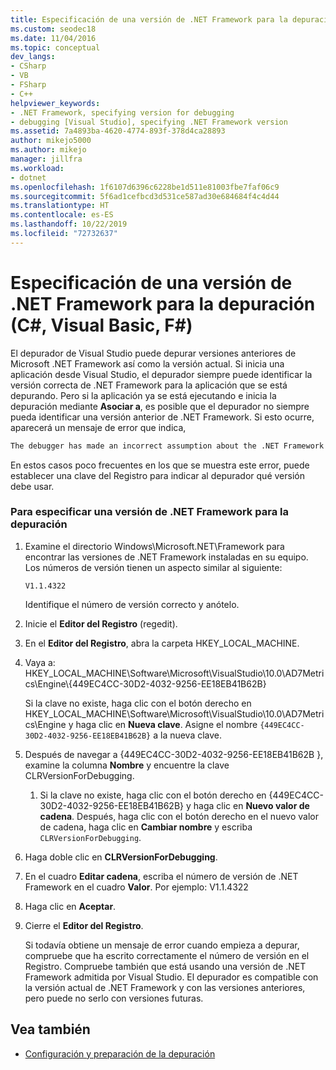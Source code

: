 ```yaml
---
title: Especificación de una versión de .NET Framework para la depuración | Microsoft Docs
ms.custom: seodec18
ms.date: 11/04/2016
ms.topic: conceptual
dev_langs:
- CSharp
- VB
- FSharp
- C++
helpviewer_keywords:
- .NET Framework, specifying version for debugging
- debugging [Visual Studio], specifying .NET Framework version
ms.assetid: 7a4893ba-4620-4774-893f-378d4ca28893
author: mikejo5000
ms.author: mikejo
manager: jillfra
ms.workload:
- dotnet
ms.openlocfilehash: 1f6107d6396c6228be1d511e81003fbe7faf06c9
ms.sourcegitcommit: 5f6ad1cefbcd3d531ce587ad30e684684f4c4d44
ms.translationtype: HT
ms.contentlocale: es-ES
ms.lasthandoff: 10/22/2019
ms.locfileid: "72732637"
---
```

# <a name="specify-an-older-net-framework-version-for-debugging-c-visual-basic-f"></a>Especificación de una versión de .NET Framework para la depuración (C#, Visual Basic, F#)

El depurador de Visual Studio puede depurar versiones anteriores de Microsoft .NET Framework así como la versión actual. Si inicia una aplicación desde Visual Studio, el depurador siempre puede identificar la versión correcta de .NET Framework para la aplicación que se está depurando. Pero si la aplicación ya se está ejecutando e inicia la depuración mediante **Asociar a**, es posible que el depurador no siempre pueda identificar una versión anterior de .NET Framework. Si esto ocurre, aparecerá un mensaje de error que indica,

``` cmd
The debugger has made an incorrect assumption about the .NET Framework version your application is going to use.
```

En estos casos poco frecuentes en los que se muestra este error, puede establecer una clave del Registro para indicar al depurador qué versión debe usar.

### <a name="to-specify-a-net-framework-version-for-debugging"></a>Para especificar una versión de .NET Framework para la depuración

1. Examine el directorio Windows\Microsoft.NET\Framework para encontrar las versiones de .NET Framework instaladas en su equipo. Los números de versión tienen un aspecto similar al siguiente:

    `V1.1.4322`

    Identifique el número de versión correcto y anótelo.

2. Inicie el **Editor del Registro** (regedit).

3. En el **Editor del Registro**, abra la carpeta HKEY_LOCAL_MACHINE.

4. Vaya a: HKEY_LOCAL_MACHINE\Software\Microsoft\VisualStudio\10.0\AD7Metrics\Engine\\{449EC4CC-30D2-4032-9256-EE18EB41B62B}

    Si la clave no existe, haga clic con el botón derecho en HKEY_LOCAL_MACHINE\Software\Microsoft\VisualStudio\10.0\AD7Metrics\Engine y haga clic en **Nueva clave**. Asigne el nombre `{449EC4CC-30D2-4032-9256-EE18EB41B62B}` a la nueva clave.

5. Después de navegar a {449EC4CC-30D2-4032-9256-EE18EB41B62B }, examine la columna **Nombre** y encuentre la clave CLRVersionForDebugging.

   1. Si la clave no existe, haga clic con el botón derecho en {449EC4CC-30D2-4032-9256-EE18EB41B62B} y haga clic en **Nuevo valor de cadena**. Después, haga clic con el botón derecho en el nuevo valor de cadena, haga clic en **Cambiar nombre** y escriba `CLRVersionForDebugging`.

6. Haga doble clic en **CLRVersionForDebugging**.

7. En el cuadro **Editar cadena**, escriba el número de versión de .NET Framework en el cuadro **Valor**. Por ejemplo: V1.1.4322

8. Haga clic en **Aceptar**.

9. Cierre el **Editor del Registro**.

     Si todavía obtiene un mensaje de error cuando empieza a depurar, compruebe que ha escrito correctamente el número de versión en el Registro. Compruebe también que está usando una versión de .NET Framework admitida por Visual Studio. El depurador es compatible con la versión actual de .NET Framework y con las versiones anteriores, pero puede no serlo con versiones futuras.

## <a name="see-also"></a>Vea también
- [Configuración y preparación de la depuración](../debugger/debugger-settings-and-preparation.md)